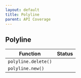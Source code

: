 ```yaml
---
layout: default
title: Polyline
parent: API Coverage
---
```


## Polyline

| Function            | Status |
| ------------------- | ------ |
| `polyline.delete()` |        |
| `polyline.new()`    |        |
